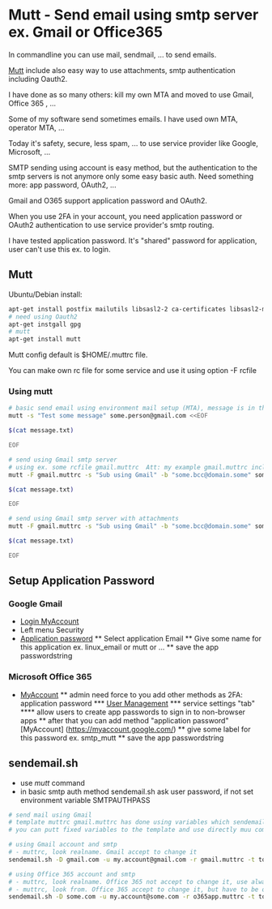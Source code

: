 # Mutt - Send email using smtp server ex. Gmail or Office365 #

In commandline you can use mail, sendmail, ... to send emails.

[Mutt](http://www.mutt.org/) include also easy way to use attachments, smtp authentication including Oauth2.

I have done as so many others: kill my own MTA and moved to use Gmail, Office 365 , ...

Some of my software send sometimes emails. I have used own MTA, operator MTA, ...

Today it's safety, secure, less spam, ... to use service provider like Google,  Microsoft, ...

SMTP sending using account is easy method, but the authentication to the smtp servers is not anymore only some easy basic auth. Need something more: app password, OAuth2, ...

Gmail and O365 support application password and OAuth2.  

When you use 2FA in your account, you need application password or OAuth2 authentication to use service provider's smtp routing.

I have tested application password. It's "shared" password for application, user can't use this ex. to login.

## Mutt ##

Ubuntu/Debian install:

```sh
apt-get install postfix mailutils libsasl2-2 ca-certificates libsasl2-modules
# need using Oauth2
apt-get instgall gpg
# mutt
apt-get install mutt
```

Mutt config default is $HOME/.muttrc file.

You can make own rc file for some service and use it using option -F rcfile

### Using mutt ###

```sh
# basic send email using environment mail setup (MTA), message is in the file message.txt
mutt -s "Test some message" some.person@gmail.com <<EOF

$(cat message.txt)

EOF
```

```sh
# send using Gmail smtp server
# using ex. some rcfile gmail.muttrc  Att: my example gmail.muttrc include env variables, need to setup those before using
mutt -F gmail.muttrc -s "Sub using Gmail" -b "some.bcc@domain.some" some.person@gmail.com <<EOF

$(cat message.txt)

EOF
```

```sh
# send using Gmail smtp server with attachments
mutt -F gmail.muttrc -s "Sub using Gmail" -b "some.bcc@domain.some" some.person@gmail.com -a example1.pdf -a example2.pdf <<EOF

$(cat message.txt)

EOF
```

## Setup Application Password ##

### Google Gmail ###
 * [Login MyAccount](https://myaccount.google.com/)
 * Left menu Security
 * [Application password](https://myaccount.google.com/apppasswords)
 ** Select application Email
 ** Give some name for this application ex. linux_email or mutt or ...
 ** save the app passwordstring

### Microsoft Office 365 ###
 * [MyAccount](https://mysignins.microsoft.com/security-info)
 ** admin need force  to you add other methods as 2FA: application password
 *** [User Management](https://accounts.activedirectory.windowsazure.com)
 *** service settings "tab"
 **** allow users to create app passwords to sign in to non-browser apps
 ** after that you can add method "application password"  [MyAccount] (https://myaccount.google.com/)
 ** give some label for this password ex. smtp_mutt
 ** save the app passwordstring

## sendemail.sh ##
 * use *mutt* command
 * in basic smtp auth method sendemail.sh ask user password, if not set environment variable SMTPAUTHPASS


```sh
# send mail using Gmail
# template muttrc gmail.muttrc has done using variables which sendemail.sh expand.
# you can putt fixed variables to the template and use directly muu command 

# using Gmail account and smtp
# - muttrc, look realname. Gmail accept to change it
sendemail.sh -D gmail.com -u my.account@gmail.com -r gmail.muttrc -t to.some@example.com -s "Subject Gmail $(date)" -m message.txt -f from my.email@gmail.com  -p my_appgmail_password -a example1.pdf -a example2.pdf 

# using Office 365 account and smtp
# - muttrc, look realname. Office 365 not accept to change it, use always account Realname
# - muttrc, look from. Office 365 accept to change it, but have to be one of the aliases email which you have setup for account
sendemail.sh -D some.com -u my.account@some.com -r o365app.muttrc -t to.some@gmail.com -s "Subject O365 $(date)" -m message.txt -f from my.alias@some.com  -p my_appo365_password -a example1.pdf -a example2.pdf 
	
```


